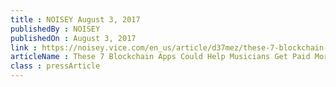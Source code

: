 ```yaml
---
title : NOISEY August 3, 2017
publishedBy : NOISEY
publishedOn : August 3, 2017
link : https://noisey.vice.com/en_us/article/d37mez/these-7-blockchain-apps-could-help-musicians-get-paid
articleName : These 7 Blockchain Apps Could Help Musicians Get Paid More Easily
class : pressArticle
---
```

